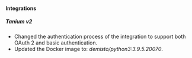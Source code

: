 
#### Integrations
##### Tanium v2
- Changed the authentication process of the integration to support both OAuth 2 and basic authentication.
- Updated the Docker image to: *demisto/python3:3.9.5.20070*.
